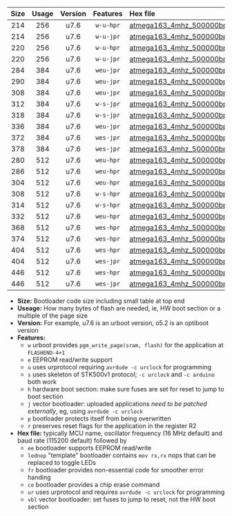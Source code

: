 |Size|Usage|Version|Features|Hex file|
|:-:|:-:|:-:|:-:|:--|
|214|256|u7.6|`w-u-hpr`|[atmega163_4mhz_500000bps_ur.hex](https://raw.githubusercontent.com/stefanrueger/urboot/main/bootloaders/atmega163/fcpu_4mhz/500000_bps/atmega163_4mhz_500000bps_ur.hex)|
|214|256|u7.6|`w-u-jpr`|[atmega163_4mhz_500000bps_ur_vbl.hex](https://raw.githubusercontent.com/stefanrueger/urboot/main/bootloaders/atmega163/fcpu_4mhz/500000_bps/atmega163_4mhz_500000bps_ur_vbl.hex)|
|220|256|u7.6|`w-u-hpr`|[atmega163_4mhz_500000bps_lednop_ur.hex](https://raw.githubusercontent.com/stefanrueger/urboot/main/bootloaders/atmega163/fcpu_4mhz/500000_bps/atmega163_4mhz_500000bps_lednop_ur.hex)|
|220|256|u7.6|`w-u-jpr`|[atmega163_4mhz_500000bps_lednop_ur_vbl.hex](https://raw.githubusercontent.com/stefanrueger/urboot/main/bootloaders/atmega163/fcpu_4mhz/500000_bps/atmega163_4mhz_500000bps_lednop_ur_vbl.hex)|
|284|384|u7.6|`weu-jpr`|[atmega163_4mhz_500000bps_ee_ur_vbl.hex](https://raw.githubusercontent.com/stefanrueger/urboot/main/bootloaders/atmega163/fcpu_4mhz/500000_bps/atmega163_4mhz_500000bps_ee_ur_vbl.hex)|
|290|384|u7.6|`weu-jpr`|[atmega163_4mhz_500000bps_ee_lednop_ur_vbl.hex](https://raw.githubusercontent.com/stefanrueger/urboot/main/bootloaders/atmega163/fcpu_4mhz/500000_bps/atmega163_4mhz_500000bps_ee_lednop_ur_vbl.hex)|
|308|384|u7.6|`weu-jpr`|[atmega163_4mhz_500000bps_ee_lednop_fr_ur_vbl.hex](https://raw.githubusercontent.com/stefanrueger/urboot/main/bootloaders/atmega163/fcpu_4mhz/500000_bps/atmega163_4mhz_500000bps_ee_lednop_fr_ur_vbl.hex)|
|312|384|u7.6|`w-s-jpr`|[atmega163_4mhz_500000bps_vbl.hex](https://raw.githubusercontent.com/stefanrueger/urboot/main/bootloaders/atmega163/fcpu_4mhz/500000_bps/atmega163_4mhz_500000bps_vbl.hex)|
|318|384|u7.6|`w-s-jpr`|[atmega163_4mhz_500000bps_lednop_vbl.hex](https://raw.githubusercontent.com/stefanrueger/urboot/main/bootloaders/atmega163/fcpu_4mhz/500000_bps/atmega163_4mhz_500000bps_lednop_vbl.hex)|
|336|384|u7.6|`weu-jpr`|[atmega163_4mhz_500000bps_ee_lednop_fr_ce_ur_vbl.hex](https://raw.githubusercontent.com/stefanrueger/urboot/main/bootloaders/atmega163/fcpu_4mhz/500000_bps/atmega163_4mhz_500000bps_ee_lednop_fr_ce_ur_vbl.hex)|
|372|384|u7.6|`wes-jpr`|[atmega163_4mhz_500000bps_ee_vbl.hex](https://raw.githubusercontent.com/stefanrueger/urboot/main/bootloaders/atmega163/fcpu_4mhz/500000_bps/atmega163_4mhz_500000bps_ee_vbl.hex)|
|378|384|u7.6|`wes-jpr`|[atmega163_4mhz_500000bps_ee_lednop_vbl.hex](https://raw.githubusercontent.com/stefanrueger/urboot/main/bootloaders/atmega163/fcpu_4mhz/500000_bps/atmega163_4mhz_500000bps_ee_lednop_vbl.hex)|
|280|512|u7.6|`weu-hpr`|[atmega163_4mhz_500000bps_ee_ur.hex](https://raw.githubusercontent.com/stefanrueger/urboot/main/bootloaders/atmega163/fcpu_4mhz/500000_bps/atmega163_4mhz_500000bps_ee_ur.hex)|
|286|512|u7.6|`weu-hpr`|[atmega163_4mhz_500000bps_ee_lednop_ur.hex](https://raw.githubusercontent.com/stefanrueger/urboot/main/bootloaders/atmega163/fcpu_4mhz/500000_bps/atmega163_4mhz_500000bps_ee_lednop_ur.hex)|
|304|512|u7.6|`weu-hpr`|[atmega163_4mhz_500000bps_ee_lednop_fr_ur.hex](https://raw.githubusercontent.com/stefanrueger/urboot/main/bootloaders/atmega163/fcpu_4mhz/500000_bps/atmega163_4mhz_500000bps_ee_lednop_fr_ur.hex)|
|308|512|u7.6|`w-s-hpr`|[atmega163_4mhz_500000bps.hex](https://raw.githubusercontent.com/stefanrueger/urboot/main/bootloaders/atmega163/fcpu_4mhz/500000_bps/atmega163_4mhz_500000bps.hex)|
|314|512|u7.6|`w-s-hpr`|[atmega163_4mhz_500000bps_lednop.hex](https://raw.githubusercontent.com/stefanrueger/urboot/main/bootloaders/atmega163/fcpu_4mhz/500000_bps/atmega163_4mhz_500000bps_lednop.hex)|
|332|512|u7.6|`weu-hpr`|[atmega163_4mhz_500000bps_ee_lednop_fr_ce_ur.hex](https://raw.githubusercontent.com/stefanrueger/urboot/main/bootloaders/atmega163/fcpu_4mhz/500000_bps/atmega163_4mhz_500000bps_ee_lednop_fr_ce_ur.hex)|
|368|512|u7.6|`wes-hpr`|[atmega163_4mhz_500000bps_ee.hex](https://raw.githubusercontent.com/stefanrueger/urboot/main/bootloaders/atmega163/fcpu_4mhz/500000_bps/atmega163_4mhz_500000bps_ee.hex)|
|374|512|u7.6|`wes-hpr`|[atmega163_4mhz_500000bps_ee_lednop.hex](https://raw.githubusercontent.com/stefanrueger/urboot/main/bootloaders/atmega163/fcpu_4mhz/500000_bps/atmega163_4mhz_500000bps_ee_lednop.hex)|
|404|512|u7.6|`wes-hpr`|[atmega163_4mhz_500000bps_ee_lednop_fr.hex](https://raw.githubusercontent.com/stefanrueger/urboot/main/bootloaders/atmega163/fcpu_4mhz/500000_bps/atmega163_4mhz_500000bps_ee_lednop_fr.hex)|
|404|512|u7.6|`wes-jpr`|[atmega163_4mhz_500000bps_ee_lednop_fr_vbl.hex](https://raw.githubusercontent.com/stefanrueger/urboot/main/bootloaders/atmega163/fcpu_4mhz/500000_bps/atmega163_4mhz_500000bps_ee_lednop_fr_vbl.hex)|
|446|512|u7.6|`wes-hpr`|[atmega163_4mhz_500000bps_ee_lednop_fr_ce.hex](https://raw.githubusercontent.com/stefanrueger/urboot/main/bootloaders/atmega163/fcpu_4mhz/500000_bps/atmega163_4mhz_500000bps_ee_lednop_fr_ce.hex)|
|446|512|u7.6|`wes-jpr`|[atmega163_4mhz_500000bps_ee_lednop_fr_ce_vbl.hex](https://raw.githubusercontent.com/stefanrueger/urboot/main/bootloaders/atmega163/fcpu_4mhz/500000_bps/atmega163_4mhz_500000bps_ee_lednop_fr_ce_vbl.hex)|

- **Size:** Bootloader code size including small table at top end
- **Useage:** How many bytes of flash are needed, ie, HW boot section or a multiple of the page size
- **Version:** For example, u7.6 is an urboot version, o5.2 is an optiboot version
- **Features:**
  + `w` urboot provides `pgm_write_page(sram, flash)` for the application at `FLASHEND-4+1`
  + `e` EEPROM read/write support
  + `u` uses urprotocol requiring `avrdude -c urclock` for programming
  + `s` uses skeleton of STK500v1 protocol; `-c urclock` and `-c arduino` both work
  + `h` hardware boot section: make sure fuses are set for reset to jump to boot section
  + `j` vector bootloader: uploaded applications *need to be patched externally*, eg, using `avrdude -c urclock`
  + `p` bootloader protects itself from being overwritten
  + `r` preserves reset flags for the application in the register R2
- **Hex file:** typically MCU name, oscillator frequency (16 MHz default) and baud rate (115200 default) followed by
  + `ee` bootloader supports EEPROM read/write
  + `lednop` "template" bootloader contains `mov rx,rx` nops that can be replaced to toggle LEDs
  + `fr` bootloader provides non-essential code for smoother error handing
  + `ce` bootloader provides a chip erase command
  + `ur` uses urprotocol and requires `avrdude -c urclock` for programming
  + `vbl` vector bootloader: set fuses to jump to reset, not the HW boot section
